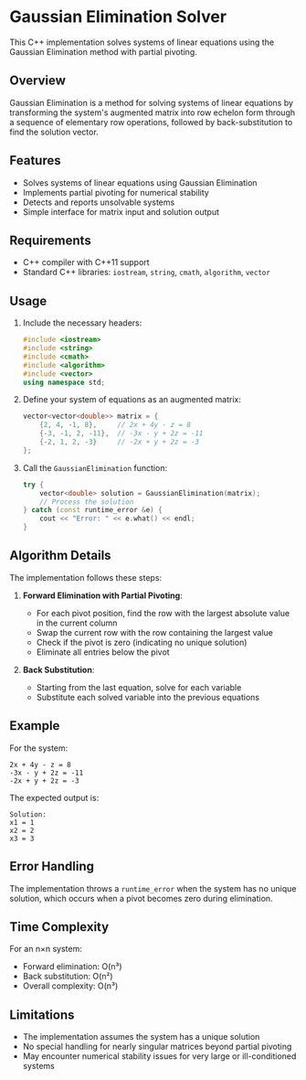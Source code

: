 # Gaussian Elimination Solver

This C++ implementation solves systems of linear equations using the Gaussian Elimination method with partial pivoting.

## Overview

Gaussian Elimination is a method for solving systems of linear equations by transforming the system's augmented matrix into row echelon form through a sequence of elementary row operations, followed by back-substitution to find the solution vector.

## Features

- Solves systems of linear equations using Gaussian Elimination
- Implements partial pivoting for numerical stability
- Detects and reports unsolvable systems
- Simple interface for matrix input and solution output

## Requirements

- C++ compiler with C++11 support
- Standard C++ libraries: `iostream`, `string`, `cmath`, `algorithm`, `vector`

## Usage

1. Include the necessary headers:
   ```cpp
   #include <iostream>
   #include <string>
   #include <cmath>
   #include <algorithm>
   #include <vector>
   using namespace std;
   ```

2. Define your system of equations as an augmented matrix:
   ```cpp
   vector<vector<double>> matrix = {
       {2, 4, -1, 8},     // 2x + 4y - z = 8
       {-3, -1, 2, -11},  // -3x - y + 2z = -11
       {-2, 1, 2, -3}     // -2x + y + 2z = -3
   };
   ```

3. Call the `GaussianElimination` function:
   ```cpp
   try {
       vector<double> solution = GaussianElimination(matrix);
       // Process the solution
   } catch (const runtime_error &e) {
       cout << "Error: " << e.what() << endl;
   }
   ```

## Algorithm Details

The implementation follows these steps:

1. **Forward Elimination with Partial Pivoting**:
   - For each pivot position, find the row with the largest absolute value in the current column
   - Swap the current row with the row containing the largest value
   - Check if the pivot is zero (indicating no unique solution)
   - Eliminate all entries below the pivot

2. **Back Substitution**:
   - Starting from the last equation, solve for each variable
   - Substitute each solved variable into the previous equations

## Example

For the system:
```
2x + 4y - z = 8
-3x - y + 2z = -11
-2x + y + 2z = -3
```

The expected output is:
```
Solution:
x1 = 1
x2 = 2
x3 = 3
```

## Error Handling

The implementation throws a `runtime_error` when the system has no unique solution, which occurs when a pivot becomes zero during elimination.

## Time Complexity

For an n×n system:
- Forward elimination: O(n³)
- Back substitution: O(n²)
- Overall complexity: O(n³)

## Limitations

- The implementation assumes the system has a unique solution
- No special handling for nearly singular matrices beyond partial pivoting
- May encounter numerical stability issues for very large or ill-conditioned systems
